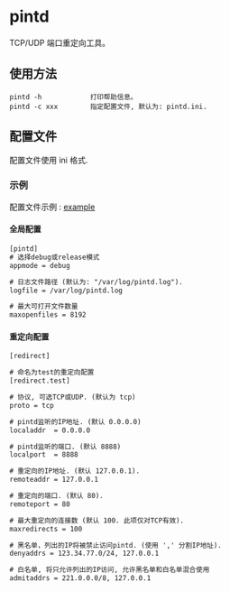 # pintd

TCP/UDP 端口重定向工具。

## 使用方法

```shell
pintd -h            打印帮助信息。
pintd -c xxx        指定配置文件, 默认为: pintd.ini.
```

## 配置文件

配置文件使用 ini 格式.

### 示例

配置文件示例 : [example](pintd.ini)

#### 全局配置

```html
[pintd]             
# 选择debug或release模式           
appmode = debug                  

# 日志文件路径 (默认为: "/var/log/pintd.log").
logfile = /var/log/pintd.log     

# 最大可打开文件数量
maxopenfiles = 8192
```

#### 重定向配置

```html
[redirect]

# 命名为test的重定向配置
[redirect.test]

# 协议, 可选TCP或UDP. (默认为 tcp)
proto = tcp                  

# pintd监听的IP地址. (默认 0.0.0.0)
localaddr  = 0.0.0.0         

# pintd监听的端口. (默认 8888)
localport  = 8888     

# 重定向的IP地址. (默认 127.0.0.1).
remoteaddr = 127.0.0.1    

# 重定向的端口. (默认 80).
remoteport = 80       

# 最大重定向的连接数 (默认 100. 此项仅对TCP有效).
maxredirects = 100    

# 黑名单，列出的IP将被禁止访问pintd. (使用 ',' 分割IP地址).
denyaddrs = 123.34.77.0/24, 127.0.0.1

# 白名单, 将只允许列出的IP访问, 允许黑名单和白名单混合使用
admitaddrs = 221.0.0.0/8, 127.0.0.1
```